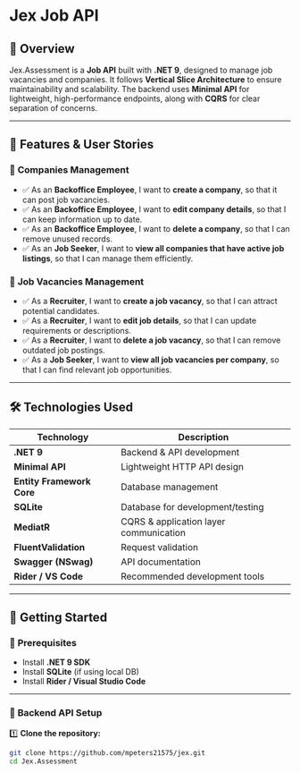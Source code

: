 # Jex Job API 

## 📖 Overview  
Jex.Assessment is a **Job API** built with **.NET 9**, designed to manage job vacancies and companies. It follows **Vertical Slice Architecture** to ensure maintainability and scalability. The backend uses **Minimal API** for lightweight, high-performance endpoints, along with **CQRS** for clear separation of concerns.  

---

## 📌 Features & User Stories  

### 🔹 **Companies Management**  
- ✅ As an **Backoffice Employee**, I want to **create a company**, so that it can post job vacancies.  
- ✅ As an **Backoffice Employee**, I want to **edit company details**, so that I can keep information up to date.  
- ✅ As an **Backoffice Employee**, I want to **delete a company**, so that I can remove unused records.  
- ✅ As an **Job Seeker**, I want to **view all companies that have active job listings**, so that I can manage them efficiently.  

### 🔹 **Job Vacancies Management**  
- ✅ As a **Recruiter**, I want to **create a job vacancy**, so that I can attract potential candidates.  
- ✅ As a **Recruiter**, I want to **edit job details**, so that I can update requirements or descriptions.  
- ✅ As a **Recruiter**, I want to **delete a job vacancy**, so that I can remove outdated job postings.  
- ✅ As a **Job Seeker**, I want to **view all job vacancies per company**, so that I can find relevant job opportunities.  

---

## 🛠️ Technologies Used  

| Technology | Description |
|------------|------------|
| **.NET 9** | Backend & API development |
| **Minimal API** | Lightweight HTTP API design |
| **Entity Framework Core** | Database management |
| **SQLite** | Database for development/testing |
| **MediatR** | CQRS & application layer communication |
| **FluentValidation** | Request validation |
| **Swagger (NSwag)** | API documentation |
| **Rider / VS Code** | Recommended development tools |

---

## 🚀 Getting Started  

### 🔹 **Prerequisites**  
- Install **.NET 9 SDK**  
- Install **SQLite** (if using local DB)  
- Install **Rider / Visual Studio Code**  

---

### 🔹 **Backend API Setup**  

1️⃣ **Clone the repository:**  
```sh
git clone https://github.com/mpeters21575/jex.git
cd Jex.Assessment
